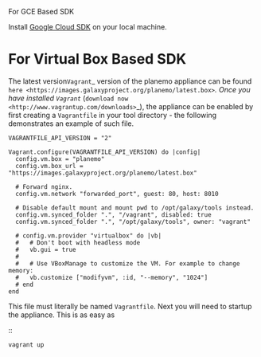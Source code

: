

For GCE Based SDK

Install [Google Cloud SDK](https://developers.google.com/cloud/sdk/) on your local machine.



For Virtual Box Based SDK
=========================


The latest version`Vagrant`_ version of the planemo appliance can be found
`here <https://images.galaxyproject.org/planemo/latest.box>`_. Once you have
installed `Vagrant`_ (`download now <http://www.vagrantup.com/downloads>`_),
the appliance can be enabled by first creating a `Vagrantfile` in your tool
directory - the following demonstrates an example of such file.

```
VAGRANTFILE_API_VERSION = "2"

Vagrant.configure(VAGRANTFILE_API_VERSION) do |config|
  config.vm.box = "planemo"
  config.vm.box_url = "https://images.galaxyproject.org/planemo/latest.box"

  # Forward nginx.
  config.vm.network "forwarded_port", guest: 80, host: 8010

  # Disable default mount and mount pwd to /opt/galaxy/tools instead.
  config.vm.synced_folder ".", "/vagrant", disabled: true
  config.vm.synced_folder ".", "/opt/galaxy/tools", owner: "vagrant"

  # config.vm.provider "virtualbox" do |vb|
  #   # Don't boot with headless mode
  #   vb.gui = true
  #
  #   # Use VBoxManage to customize the VM. For example to change memory:
  #   vb.customize ["modifyvm", :id, "--memory", "1024"]
  # end
end
```

This file must literally be named ``Vagrantfile``. Next you will need to
startup the appliance. This is as easy as

::

    vagrant up

